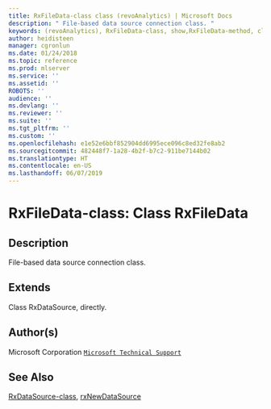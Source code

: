 ```yaml
---
title: RxFileData-class class (revoAnalytics) | Microsoft Docs
description: " File-based data source connection class. "
keywords: (revoAnalytics), RxFileData-class, show,RxFileData-method, classes
author: heidisteen
manager: cgronlun
ms.date: 01/24/2018
ms.topic: reference
ms.prod: mlserver
ms.service: ''
ms.assetid: ''
ROBOTS: ''
audience: ''
ms.devlang: ''
ms.reviewer: ''
ms.suite: ''
ms.tgt_pltfrm: ''
ms.custom: ''
ms.openlocfilehash: e1e52e6bbf852904dd6995ece096c8ed32fe8ab2
ms.sourcegitcommit: 482448f7-1a28-4b2f-b7c2-911be7144b02
ms.translationtype: HT
ms.contentlocale: en-US
ms.lasthandoff: 06/07/2019
---
```

 # <a name="rxfiledata-class-class-rxfiledata"></a>RxFileData-class: Class RxFileData 
 ## <a name="description"></a>Description
 
File-based data source connection class.
 
 
 ## <a name="extends"></a>Extends 

 
Class RxDataSource, directly.
 
 ## <a name="authors"></a>Author(s)
 Microsoft Corporation [`Microsoft Technical Support`](https://go.microsoft.com/fwlink/?LinkID=698556&clcid=0x409)
 
 
 ## <a name="see-also"></a>See Also
 
[RxDataSource-class](RxDataSource-class.md), [rxNewDataSource](rxNew.md)
   
 
